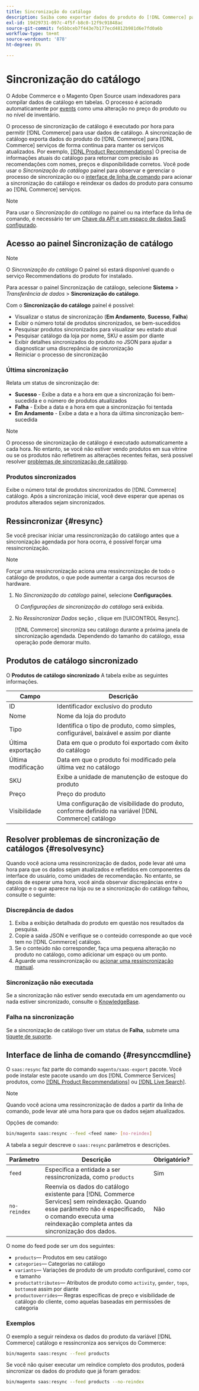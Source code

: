 ```yaml
---
title: Sincronização do catálogo
description: Saiba como exportar dados do produto do [!DNL Commerce] para [!DNL Commerce Services] de forma contínua, a fim de manter os serviços atualizados.
exl-id: 19d29731-097c-4f5f-b8c0-12f9c91848ac
source-git-commit: fe5bbceb7f443e7b177ecd4812b981d6e7fd0a6b
workflow-type: tm+mt
source-wordcount: '878'
ht-degree: 0%

---
```


# Sincronização do catálogo

O Adobe Commerce e o Magento Open Source usam indexadores para compilar dados de catálogo em tabelas. O processo é acionado automaticamente por [events](https://experienceleague.adobe.com/docs/commerce-admin/systems/tools/index-management.html#events-that-trigger-full-reindexing) como uma alteração no preço do produto ou no nível de inventário.

O processo de sincronização de catálogo é executado por hora para permitir [!DNL Commerce] para usar dados de catálogo. A sincronização de catálogo exporta dados do produto do [!DNL Commerce] para [!DNL Commerce] serviços de forma contínua para manter os serviços atualizados. Por exemplo, [[!DNL Product Recommendations]](/help/product-recommendations/overview.md) O precisa de informações atuais do catálogo para retornar com precisão as recomendações com nomes, preços e disponibilidade corretos. Você pode usar o _Sincronização do catálogo_ painel para observar e gerenciar o processo de sincronização ou o [interface de linha de comando](#resynccmdline) para acionar a sincronização do catálogo e reindexar os dados do produto para consumo ao [!DNL Commerce] serviços.

>[!NOTE]
>
> Para usar o _Sincronização do catálogo_ no painel ou na interface da linha de comando, é necessário ter um [Chave da API e um espaço de dados SaaS configurado](saas.md).

## Acesso ao painel Sincronização de catálogo

>[!NOTE]
>
> O _Sincronização do catálogo_ O painel só estará disponível quando o serviço Recommendations do produto for instalado.

Para acessar o painel Sincronização de catálogo, selecione **Sistema** > _Transferência de dados_ > **Sincronização do catálogo**.

Com o **Sincronização do catálogo** painel é possível:

- Visualizar o status de sincronização (**Em Andamento**, **Sucesso**, **Falha**)
- Exibir o número total de produtos sincronizados, se bem-sucedidos
- Pesquisar produtos sincronizados para visualizar seu estado atual
- Pesquisar catálogo da loja por nome, SKU e assim por diante
- Exibir detalhes sincronizados do produto no JSON para ajudar a diagnosticar uma discrepância de sincronização
- Reiniciar o processo de sincronização

### Última sincronização

Relata um status de sincronização de:

- **Sucesso** - Exibe a data e a hora em que a sincronização foi bem-sucedida e o número de produtos atualizados
- **Falha** - Exibe a data e a hora em que a sincronização foi tentada
- **Em Andamento** - Exibe a data e a hora da última sincronização bem-sucedida

>[!NOTE]
>
> O processo de sincronização de catálogo é executado automaticamente a cada hora. No entanto, se você não estiver vendo produtos em sua vitrine ou se os produtos não refletirem as alterações recentes feitas, será possível resolver [problemas de sincronização de catálogo](#resolvesync).

### Produtos sincronizados

Exibe o número total de produtos sincronizados do [!DNL Commerce] catálogo. Após a sincronização inicial, você deve esperar que apenas os produtos alterados sejam sincronizados.

## Ressincronizar {#resync}

Se você precisar iniciar uma ressincronização do catálogo antes que a sincronização agendada por hora ocorra, é possível forçar uma ressincronização.

>[!NOTE]
>
> Forçar uma ressincronização aciona uma ressincronização de todo o catálogo de produtos, o que pode aumentar a carga dos recursos de hardware.

1. No _Sincronização do catálogo_ painel, selecione **Configurações**.

   O _Configurações de sincronização do catálogo_ será exibida.

1. No _Ressincronizar Dados_ seção , clique em [!UICONTROL Resync].

   [!DNL Commerce] sincroniza seu catálogo durante a próxima janela de sincronização agendada. Dependendo do tamanho do catálogo, essa operação pode demorar muito.

## Produtos de catálogo sincronizado

O **Produtos de catálogo sincronizado** A tabela exibe as seguintes informações.

| Campo | Descrição |
|---|---|
| ID | Identificador exclusivo do produto |
| Nome | Nome da loja do produto |
| Tipo | Identifica o tipo de produto, como simples, configurável, baixável e assim por diante |
| Última exportação | Data em que o produto foi exportado com êxito do catálogo |
| Última modificação | Data em que o produto foi modificado pela última vez no catálogo |
| SKU | Exibe a unidade de manutenção de estoque do produto |
| Preço | Preço do produto |
| Visibilidade | Uma configuração de visibilidade do produto, conforme definido na variável [!DNL Commerce] catálogo |

## Resolver problemas de sincronização de catálogos {#resolvesync}

Quando você aciona uma ressincronização de dados, pode levar até uma hora para que os dados sejam atualizados e refletidos em componentes da interface do usuário, como unidades de recomendação. No entanto, se depois de esperar uma hora, você ainda observar discrepâncias entre o catálogo e o que aparece na loja ou se a sincronização do catálogo falhou, consulte o seguinte:

### Discrepância de dados

1. Exiba a exibição detalhada do produto em questão nos resultados da pesquisa.
1. Copie a saída JSON e verifique se o conteúdo corresponde ao que você tem no [!DNL Commerce] catálogo.
1. Se o conteúdo não corresponder, faça uma pequena alteração no produto no catálogo, como adicionar um espaço ou um ponto.
1. Aguarde uma ressincronização ou [acionar uma ressincronização manual](#resync).

### Sincronização não executada

Se a sincronização não estiver sendo executada em um agendamento ou nada estiver sincronizado, consulte o [KnowledgeBase](https://support.magento.com/hc/en-us/articles/360042224851).

### Falha na sincronização

Se a sincronização de catálogo tiver um status de **Falha**, submete uma [tíquete de suporte](https://support.magento.com/hc/en-us/articles/360000913794#submit-ticket).

## Interface de linha de comando {#resynccmdline}

O `saas:resync` faz parte do comando `magento/saas-export` pacote. Você pode instalar este pacote usando um dos [!DNL Commerce Services] produtos, como [[!DNL Product Recommendations]](/help/product-recommendations/install-configure.md) ou [[!DNL Live Search]](/help/live-search/install.md).

>[!NOTE]
>
> Quando você aciona uma ressincronização de dados a partir da linha de comando, pode levar até uma hora para que os dados sejam atualizados.

Opções de comando:

```bash
bin/magento saas:resync --feed <feed name> [no-reindex]
```

A tabela a seguir descreve o `saas:resync` parâmetros e descrições.

| Parâmetro | Descrição | Obrigatório? |
|---| ---| ---|
| `feed` | Especifica a entidade a ser ressincronizada, como `products` | Sim |
| `no-reindex` | Reenvia os dados do catálogo existente para [!DNL Commerce Services] sem reindexação. Quando esse parâmetro não é especificado, o comando executa uma reindexação completa antes da sincronização dos dados. | Não |

O nome do feed pode ser um dos seguintes:

- `products`— Produtos em seu catálogo
- `categories`— Categorias no catálogo
- `variants`— Variações de produto de um produto configurável, como cor e tamanho
- `productattributes`— Atributos de produto como `activity`, `gender`, `tops`, `bottoms`e assim por diante
- `productoverrides`— Regras específicas de preço e visibilidade de catálogo do cliente, como aquelas baseadas em permissões de categoria

### Exemplos

O exemplo a seguir reindexa os dados do produto da variável [!DNL Commerce] catálogo e ressincroniza aos serviços do Commerce:

```bash
bin/magento saas:resync --feed products
```

Se você não quiser executar um reíndice completo dos produtos, poderá sincronizar os dados do produto que já foram gerados:

```bash
bin/magento saas:resync --feed products --no-reindex
```
